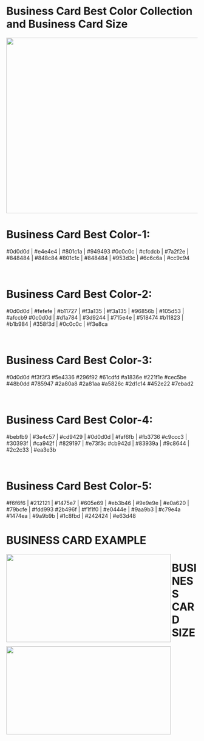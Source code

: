 # Business Card Best Color Collection and Business Card Size

<img src="http://envato-knowledgebase.s3.amazonaws.com/Item%20Tips/bleedlines.jpeg" width="600" height="462">

<br />

# Business Card Best Color-1: 
#0d0d0d | #e4e4e4 | #801c1a | #949493
#0c0c0c | #cfcdcb | #7a2f2e | #848484 | #848c84
#801c1c | #848484 | #953d3c | #6c6c6a | #cc9c94

<br />

# Business Card Best Color-2:
#0d0d0d | #fefefe | #b11727 | #f3a135 | #f3a135 | #96856b | #105d53 | #afccb9
#0c0d0d | #d1a784 | #3d9244 | #715e4e | #518474
#b11823 | #b1b984 | #358f3d | #0c0c0c | #f3e8ca

<br />

# Business Card Best Color-3:
#0d0d0d #f3f3f3 #5e4336 #296f92 #61cdfd #a1836e
#221f1e #cec5be #48b0dd #785947 #2a80a8
#2a81aa #a5826c #2d1c14 #452e22 #7ebad2

<br />

# Business Card Best Color-4: 
#bebfb9 | #3e4c57 | #cd9429 | #0d0d0d | #faf6fb | #fb3736
#c9ccc3 | #30393f | #ca942f | #829197 | #e73f3c
#cb942d | #83939a | #9c8644 | #2c2c33 | #ea3e3b

<br />

# Business Card Best Color-5:
#f6f6f6 | #212121 | #1475e7 | #605e69 | #eb3b46 | #9e9e9e | #e0a620 | #79bcfe | #fdd993
#2b496f | #f1f1f0 | #e0444e | #9aa9b3 | #c79e4a 
#1474ea | #9a9b9b | #1c8fbd | #242424 | #e63d48

# BUSINESS CARD EXAMPLE 

<a href="url"><img src="https://www.wordexceltemplates.com/wp-content/uploads/2019/05/Construction-Business-card-5-CRC.png" align="left" height="232" width="433" ></a>


# BUSINESS CARD SIZE

<a href="url"><img src="https://logosbynick.com/wp-content/uploads/2019/09/business-card-size-templates.png" align="left" height="232" width="433" ></a>

<br />
<br />


